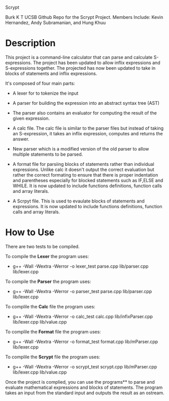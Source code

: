  Scrypt

Burk K T UCSB Github Repo for the Scrypt Project. Members Include: Kevin Hernandez, Andy Subramanian, and Hung Khuu


# Description

This project is a command-line calculator that can parse and calculate S-expressions. The project has been updated to allow inflix expressions and S-expressions together. The projected has now been updated to take in blocks of statements and inflix expressions.


It's composed of four main parts:

- A lexer for to tokenize the input

- A parser for building the expression into an abstract syntax tree (AST)

- The parser also contains an evaluator for computing the result of the given expression.

- A calc file. The calc file is similar to the parser files but instead of taking an S-expression, it takes an inflix expression, computes and returns the answer.

- New parser which is a modified version of the old parser to allow multiple statements to be parsed.
  
- A format file for parsiing blocks of statements rather than individual expressions. Unlike calc it doesn't output the correct evaluation but rather the correct formating to ensure that there is proper indentation and parentheses especially for blocked statements such as IF,ELSE and WHILE. It is now updated to include functions definitions, function calls and array literals.

- A Scrpyt file. This is used to evaulate blocks of statements and expressions. It is now updated to include functions definitions, function calls and array literals.


# How to Use

There are two tests to be compiled.


To compile the **Lexer** the program uses:

- g++ -Wall -Wextra -Werror -o lexer_test parse.cpp lib/parser.cpp lib/lexer.cpp


To compile the **Parser** the program uses:

- g++ -Wall -Wextra -Werror -o parser_test parse.cpp lib/parser.cpp lib/lexer.cpp


To complile the **Calc** file the program uses:

- g++ -Wall -Wextra -Werror -o calc_test calc.cpp lib/infixParser.cpp lib/lexer.cpp lib/value.cpp


To complile the **Format** file the program uses:
- g++ -Wall -Wextra -Werror -o format_test format.cpp lib/mParser.cpp lib/lexer.cpp


To complile the **Scrypt** file the program uses:
- g++ -Wall -Wextra -Werror -o scrypt_test scrypt.cpp lib/mParser.cpp lib/lexer.cpp lib/value.cpp


Once the project is complied, you can use the programs**  to parse and evaluate mathematical expressions and blocks of statements. The program takes an input from the standard input and outputs the result as an ostream.